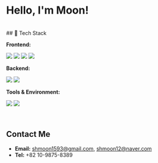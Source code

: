 # Hello, I'm Moon!

<br/>
## 🔧 Tech Stack

**Frontend:**
<p>
  <img src="https://img.shields.io/badge/HTML5-E34F26?style=flat-square&logo=html5&logoColor=white"/> 
  <img src="https://img.shields.io/badge/CSS3-1572B6?style=flat-square&logo=css3&logoColor=white"/> 
  <img src="https://img.shields.io/badge/JavaScript-F7DF1E?style=flat-square&logo=javascript&logoColor=black"/> 
  <img src="https://img.shields.io/badge/Vue.js-4FC08D?style=flat-square&logo=vue.js&logoColor=white"/> 
</p>

**Backend:**
<p>
  <img src="https://img.shields.io/badge/Java-ED8B00?style=flat-square&logo=openjdk&logoColor=white"/> 
  <img src="https://img.shields.io/badge/Spring-6DB33F?style=flat-square&logo=spring&logoColor=white"/>
  </p>

**Tools & Environment:**
<p>
  <img src="https://img.shields.io/badge/Firefox-FF7139?style=flat-square&logo=Firefox-Browser&logoColor=white"/> 
  <img src="https://img.shields.io/badge/Chrome-4285F4?style=flat-square&logo=Google-Chrome&logoColor=white"/>
  </p>

<br/>

## Contact Me

* **Email:** shmoon1593@gmail.com, shmoon12@naver.com
* **Tel:** +82 10-9875-8389

<br/>
